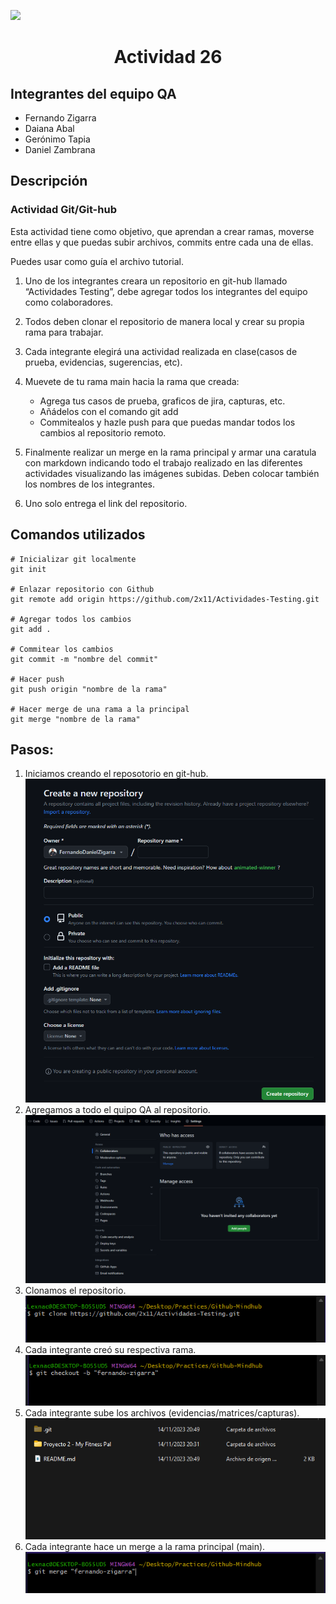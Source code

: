 [![](https://presenterse.com/wp-content/uploads/2021/06/maxresdefault-4.jpg)](https://mindhubweb.com/ "Mindhub web")

<strong><center><h1>Actividad 26</h1></center></strong>

## Integrantes del equipo QA
 * Fernando Zigarra
 * Daiana Abal
 * Gerónimo Tapia
 * Daniel Zambrana

## Descripción

### Actividad Git/Git-hub

Esta actividad tiene como objetivo, que aprendan a crear ramas, moverse entre ellas y que puedas subir archivos, commits entre cada una de ellas.

Puedes usar como guía el archivo tutorial.

1. Uno de los integrantes creara un repositorio en git-hub llamado “Actividades Testing”, debe agregar todos los integrantes del equipo como colaboradores.
2. Todos deben clonar el repositorio de manera local y crear su propia rama para trabajar.
3. Cada integrante elegirá una actividad realizada en clase(casos de prueba, evidencias, sugerencias, etc).
4. Muevete de tu rama main hacia la rama que creada:
    + Agrega tus casos de prueba, graficos de jira, capturas, etc.
    + Añádelos con el comando git add
    + Commitealos y hazle push para que puedas mandar todos los cambios al repositorio remoto.

5. Finalmente realizar un merge en la rama principal y armar una caratula con markdown indicando todo el trabajo realizado en las diferentes actividades visualizando las imágenes subidas. Deben colocar también los nombres de los integrantes.
6. Uno solo entrega el link del repositorio.

## Comandos utilizados

```{r}
# Inicializar git localmente
git init

# Enlazar repositorio con Github
git remote add origin https://github.com/2x11/Actividades-Testing.git

# Agregar todos los cambios
git add .

# Commitear los cambios
git commit -m "nombre del commit"

# Hacer push
git push origin "nombre de la rama"

# Hacer merge de una rama a la principal
git merge "nombre de la rama"
```

## Pasos:
1. Iniciamos creando el reposotorio en git-hub.
    <br>
    <img src="accets/create-repository.png" />
2. Agregamos a todo el quipo QA al repositorio.
    <br>
    <img src="accets/add-people.png" />
3. Clonamos el repositorio.
    <br>
    <img src="accets/clone.png" />
4. Cada integrante creó su respectiva rama.
    <br>
    <img src="accets/branch.png" />
5. Cada integrante sube los archivos (evidencias/matrices/capturas).
    <br>
    <img src="accets/add-files.png" />
6. Cada integrante hace un merge a la rama principal (main).
    <br>
    <img src="accets/merge.png" />
